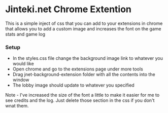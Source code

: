 # Jinteki.net Chrome Extention

This is a simple inject of css that you can add to your extensions in chrome that allows you to add a custom image and increases the font on the game stats and game log

### Setup

- In the styles.css file change the background image link to whatever you would like 
- Open chrome and go to the extensions page under more tools 
- Drag jnet-background-extension folder with all the contents into the window
- The lobby image should update to whatever you specified

Note - I've increased the size of the font a little to make it easier for me to see credits and the log. Just delete those section in the css if you don't wnat them.